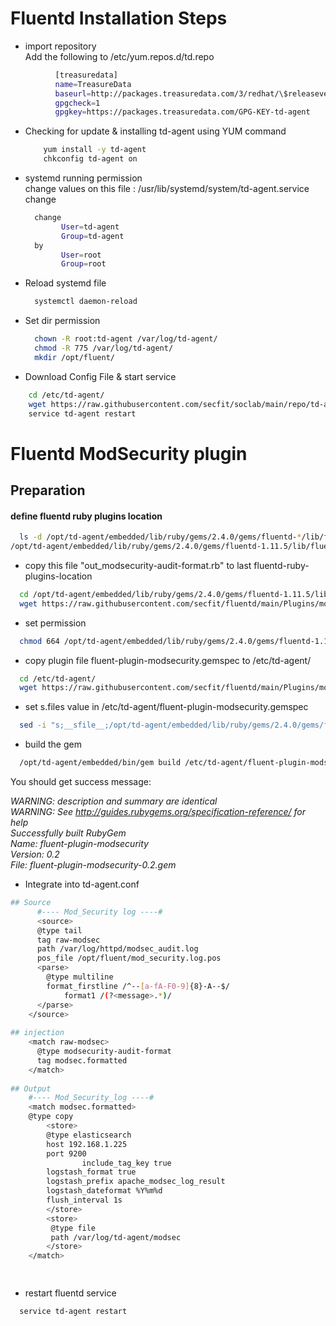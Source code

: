 # Fluentd Installation Steps


* import repository<br>
    Add the following to /etc/yum.repos.d/td.repo
```sh
          [treasuredata]
	      name=TreasureData
	      baseurl=http://packages.treasuredata.com/3/redhat/\$releasever/\$basearch
	      gpgcheck=1
	      gpgkey=https://packages.treasuredata.com/GPG-KEY-td-agent
```
  * Checking for update & installing td-agent using YUM command<br>
      ```sh
	      yum install -y td-agent
	      chkconfig td-agent on
      ```
  * systemd running permission<br>
  change values on this file : /usr/lib/systemd/system/td-agent.service <br>
  change 
      ```sh
        change 
              User=td-agent
	          Group=td-agent
        by
              User=root
              Group=root
      ```
   
  * Reload systemd file
      ```sh
        systemctl daemon-reload
      ``` 
  * Set dir permission
      ```sh
        chown -R root:td-agent /var/log/td-agent/
        chmod -R 775 /var/log/td-agent/
        mkdir /opt/fluent/
      ``` 
  * Download Config File & start service
  
```sh
    cd /etc/td-agent/
    wget https://raw.githubusercontent.com/secfit/soclab/main/repo/td-agent.conf
    service td-agent restart
```





# Fluentd ModSecurity plugin

## Preparation
#### define fluentd ruby plugins location

```sh
  ls -d /opt/td-agent/embedded/lib/ruby/gems/2.4.0/gems/fluentd-*/lib/fluent/plugin/
/opt/td-agent/embedded/lib/ruby/gems/2.4.0/gems/fluentd-1.11.5/lib/fluent/plugin/
``` 

* copy this file "out_modsecurity-audit-format.rb" to last fluentd-ruby-plugins-location
```sh
  cd /opt/td-agent/embedded/lib/ruby/gems/2.4.0/gems/fluentd-1.11.5/lib/fluent/plugin/
  wget https://raw.githubusercontent.com/secfit/fluentd/main/Plugins/modsecurity/out_modsecurity-audit-format.rb
```

* set permission
```sh
  chmod 664 /opt/td-agent/embedded/lib/ruby/gems/2.4.0/gems/fluentd-1.11.5/lib/fluent/plugin/out_modsecurity-audit-format.rb
```

* copy plugin file fluent-plugin-modsecurity.gemspec to /etc/td-agent/
```sh
  cd /etc/td-agent/
  wget https://raw.githubusercontent.com/secfit/fluentd/main/Plugins/modsecurity/fluent-plugin-modsecurity.gemspec
```

* set s.files value in /etc/td-agent/fluent-plugin-modsecurity.gemspec
```sh
  sed -i "s;__sfile__;/opt/td-agent/embedded/lib/ruby/gems/2.4.0/gems/fluentd-1.11.5/lib/fluent/plugin/out_modsecurity-audit-format.rb;g" /etc/td-agent/fluent-plugin-modsecurity.gemspec
```

* build the gem
```sh
  /opt/td-agent/embedded/bin/gem build /etc/td-agent/fluent-plugin-modsecurity.gemspec
```
You should get success message:

*WARNING:  description and summary are identical<br>
WARNING:  See http://guides.rubygems.org/specification-reference/ for help<br>
  Successfully built RubyGem<br>
  Name: fluent-plugin-modsecurity<br>
  Version: 0.2<br>
  File: fluent-plugin-modsecurity-0.2.gem<br>*


* Integrate into td-agent.conf
```sh
## Source
  	  #---- Mod_Security log ----#
	  <source>
	  @type tail
	  tag raw-modsec
	  path /var/log/httpd/modsec_audit.log
	  pos_file /opt/fluent/mod_security.log.pos
	  <parse>
		@type multiline
		format_firstline /^--[a-fA-F0-9]{8}-A--$/
			format1 /(?<message>.*)/
	  </parse>
	</source>
	
## injection
	<match raw-modsec>
	  @type modsecurity-audit-format
	  tag modsec.formatted
	</match>
	
## Output
	#---- Mod_Security_log ----#
	<match modsec.formatted>
  	@type copy
        <store>
        @type elasticsearch
        host 192.168.1.225
        port 9200
                include_tag_key true
        logstash_format true
        logstash_prefix apache_modsec_log_result
        logstash_dateformat %Y%m%d
        flush_interval 1s
		</store>
		<store>
	 	 @type file
	 	 path /var/log/td-agent/modsec
		</store>
	</match>

	
```

* restart fluentd service
```sh
  service td-agent restart
```
